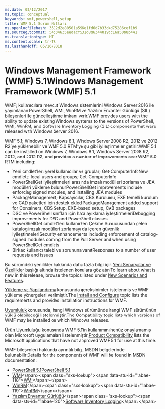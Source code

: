 ```yaml
---
ms.date: 08/12/2017
ms.topic: conceptual
keywords: wmf,powershell,setup
title: WMF 5.1 Sürüm Notları
ms.openlocfilehash: 3512d2e80501a596e1fd6d7b33d4d75286cef1b9
ms.sourcegitcommit: 54534635eedacf531d8d6344019dc16a50b8b441
ms.translationtype: HT
ms.contentlocale: tr-TR
ms.lasthandoff: 05/16/2018
---
```

# <a name="windows-management-framework-wmf-51"></a><span data-ttu-id="1abae-103">Windows Management Framework (WMF) 5.1</span><span class="sxs-lookup"><span data-stu-id="1abae-103">Windows Management Framework (WMF) 5.1</span></span> #

<span data-ttu-id="1abae-104">WMF; kullanıcılara mevcut Windows sistemlerini Windows Server 2016 ile yayımlanan PowerShell, WMI, WinRM ve Yazılım Envanter Günlüğü (SIL) bileşenleri ile güncelleştirme imkanı verir.</span><span class="sxs-lookup"><span data-stu-id="1abae-104">WMF provides users with the ability to update existing Windows systems to the versions of PowerShell, WMI, WinRM, and Software Inventory Logging (SIL) components that were released with Windows Server 2016.</span></span>

<span data-ttu-id="1abae-105">WMF 5.1; Windows 7, Windows 8.1, Windows Server 2008 R2, 2012 ve 2012 R2’ye yüklenebilir ve WMF 5.0 RTM’ye şu gibi iyileştirmeler getirir:</span><span class="sxs-lookup"><span data-stu-id="1abae-105">WMF 5.1 can be installed on Windows 7, Windows 8.1, Windows Server 2008 R2, 2012, and 2012 R2, and provides a number of improvements over WMF 5.0 RTM including:</span></span>

- <span data-ttu-id="1abae-106">Yeni cmdlet’ler: yerel kullanıcılar ve gruplar; Get-ComputerInfo</span><span class="sxs-lookup"><span data-stu-id="1abae-106">New cmdlets: local users and groups; Get-ComputerInfo</span></span>
- <span data-ttu-id="1abae-107">PowerShellGet iyileştirmeleri arasında imzalı modülleri zorlama ve JEA modülleri yükleme bulunur</span><span class="sxs-lookup"><span data-stu-id="1abae-107">PowerShellGet improvements include enforcing signed modules, and installing JEA modules</span></span>
- <span data-ttu-id="1abae-108">PackageManagement; Kapsayıcılar, CBS Kurulumu, EXE temelli kurulum ve CAD paketleri için destek ekledi</span><span class="sxs-lookup"><span data-stu-id="1abae-108">PackageManagement added support for Containers, CBS Setup, EXE-based setup, CAB packages</span></span>
- <span data-ttu-id="1abae-109">DSC ve PowerShell sınıfları için hata ayıklama iyileştirmeleri</span><span class="sxs-lookup"><span data-stu-id="1abae-109">Debugging improvements for DSC and PowerShell classes</span></span>
- <span data-ttu-id="1abae-110">PowerShellGet cmdlet’leri kullanırken Çekme Sunucusundan gelen katalog imzalı modülleri zorlamayı da içeren güvenlik iyileştirmeleri</span><span class="sxs-lookup"><span data-stu-id="1abae-110">Security enhancements including enforcement of catalog-signed modules coming from the Pull Server and when using PowerShellGet cmdlets</span></span>
- <span data-ttu-id="1abae-111">Birkaç kullanıcı talebi ve sorununa yanıt</span><span class="sxs-lookup"><span data-stu-id="1abae-111">Responses to a number of user requests and issues</span></span>

<span data-ttu-id="1abae-112">Bu sürümdeki yenilikler hakkında daha fazla bilgi için [Yeni Senaryolar ve Özellikler](https://docs.microsoft.com/en-us/powershell/wmf/5.1/scenarios-features) başlığı altında listelenen konulara göz atın.</span><span class="sxs-lookup"><span data-stu-id="1abae-112">To learn about what is new in this release, browse the topics listed under [New Scenarios and Features](https://docs.microsoft.com/en-us/powershell/wmf/5.1/scenarios-features).</span></span>

<span data-ttu-id="1abae-113">[Yükleme ve Yapılandırma](https://docs.microsoft.com/en-us/powershell/wmf/5.1/install-configure) konusunda gereksinimler listelenmiş ve WMF yükleme yönergeleri verilmiştir.</span><span class="sxs-lookup"><span data-stu-id="1abae-113">The [Install and Configure](https://docs.microsoft.com/en-us/powershell/wmf/5.1/install-configure) topic lists the requirements and provides installation instructions for WMF.</span></span>

<span data-ttu-id="1abae-114">[Uyumluluk](https://docs.microsoft.com/en-us/powershell/wmf/5.1/compatibility) konusunda, hangi Windows sürümünde hangi WMF sürümünün yüklü olabileceği listelenmiştir.</span><span class="sxs-lookup"><span data-stu-id="1abae-114">The [Compatibility](https://docs.microsoft.com/en-us/powershell/wmf/5.1/compatibility) topic lists which versions of WMF may be installed on which Windows releases.</span></span>

<span data-ttu-id="1abae-115">[Ürün Uyumluluğu](https://docs.microsoft.com/en-us/powershell/wmf/5.1/productincompat) konusunda WMF 5.1’in kullanımını henüz onaylamamış olan Microsoft uygulamaları listelenmiştir.</span><span class="sxs-lookup"><span data-stu-id="1abae-115">[Product Compatibility](https://docs.microsoft.com/en-us/powershell/wmf/5.1/productincompat) lists the Microsoft applications that have not approved WMF 5.1 for use at this time.</span></span>

<span data-ttu-id="1abae-116">WMF bileşenleri hakkında ayrıntılı bilgi, MSDN belgelerinde bulunabilir:</span><span class="sxs-lookup"><span data-stu-id="1abae-116">Details for the components of WMF will be found in MSDN documentation:</span></span>

- [<span data-ttu-id="1abae-117">PowerShell 5.1</span><span class="sxs-lookup"><span data-stu-id="1abae-117">PowerShell 5.1</span></span>](https://docs.microsoft.com/en-us/powershell/)
- <span data-ttu-id="1abae-118">[WMI](https://msdn.microsoft.com/en-us/library/jj152383(v=vs.85).aspx)</span><span class="sxs-lookup"><span data-stu-id="1abae-118">[WMI](https://msdn.microsoft.com/en-us/library/jj152383(v=vs.85).aspx)</span></span>
- <span data-ttu-id="1abae-119">[WinRM](https://msdn.microsoft.com/en-us/library/aa384426(v=vs.85).aspx)</span><span class="sxs-lookup"><span data-stu-id="1abae-119">[WinRM](https://msdn.microsoft.com/en-us/library/aa384426(v=vs.85).aspx)</span></span>
- <span data-ttu-id="1abae-120">[Yazılım Envanter Günlüğü](https://technet.microsoft.com/en-us/library/dn383584(v=ws.11).aspx)</span><span class="sxs-lookup"><span data-stu-id="1abae-120">[Software Inventory Logging](https://technet.microsoft.com/en-us/library/dn383584(v=ws.11).aspx)</span></span>
